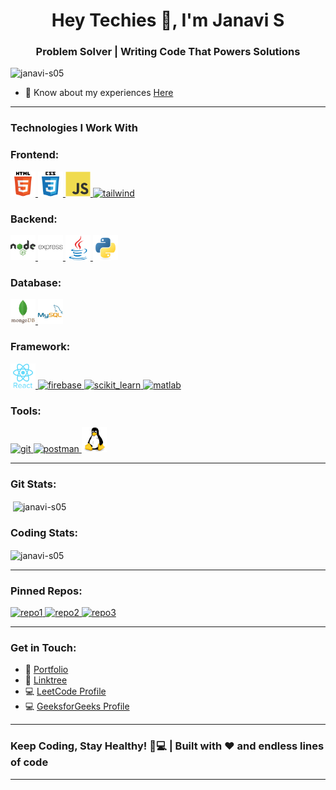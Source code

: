 <h1 align="center">Hey Techies 👋, I'm Janavi S</h1>
<h3 align="center">Problem Solver | Writing Code That Powers Solutions</h3>

<p align="left"> <img src="https://komarev.com/ghpvc/?username=janavi-s05&label=Profile%20views&color=0e75b6&style=flat" alt="janavi-s05" /> </p>

- 📄 Know about my experiences [Here](https://www.overleaf.com/project/666d75d75690e10735768e29)

---

<h3 align="left">Technologies I Work With</h3>

### Frontend:
<p align="left">
  <a href="https://www.w3.org/html/" target="_blank" rel="noreferrer"> 
    <img src="https://raw.githubusercontent.com/devicons/devicon/master/icons/html5/html5-original-wordmark.svg" alt="html5" width="40" height="40"/> 
  </a>
  <a href="https://www.w3schools.com/css/" target="_blank" rel="noreferrer"> 
    <img src="https://raw.githubusercontent.com/devicons/devicon/master/icons/css3/css3-original-wordmark.svg" alt="css3" width="40" height="40"/> 
  </a>
  <a href="https://developer.mozilla.org/en-US/docs/Web/JavaScript" target="_blank" rel="noreferrer"> 
    <img src="https://raw.githubusercontent.com/devicons/devicon/master/icons/javascript/javascript-original.svg" alt="javascript" width="40" height="40"/> 
  </a>
  <a href="https://tailwindcss.com/" target="_blank" rel="noreferrer"> 
    <img src="https://www.vectorlogo.zone/logos/tailwindcss/tailwindcss-icon.svg" alt="tailwind" width="40" height="40"/> 
  </a>
</p>

### Backend:
<p align="left">
  <a href="https://nodejs.org" target="_blank" rel="noreferrer"> 
    <img src="https://raw.githubusercontent.com/devicons/devicon/master/icons/nodejs/nodejs-original-wordmark.svg" alt="nodejs" width="40" height="40"/> 
  </a>
  <a href="https://expressjs.com" target="_blank" rel="noreferrer"> 
    <img src="https://raw.githubusercontent.com/devicons/devicon/master/icons/express/express-original-wordmark.svg" alt="express" width="40" height="40"/> 
  </a>
  <a href="https://www.java.com" target="_blank" rel="noreferrer"> 
    <img src="https://raw.githubusercontent.com/devicons/devicon/master/icons/java/java-original.svg" alt="java" width="40" height="40"/> 
  </a>
  <a href="https://www.python.org" target="_blank" rel="noreferrer"> 
    <img src="https://raw.githubusercontent.com/devicons/devicon/master/icons/python/python-original.svg" alt="python" width="40" height="40"/> 
  </a>
</p>

### Database:
<p align="left">
  <a href="https://www.mongodb.com/" target="_blank" rel="noreferrer"> 
    <img src="https://raw.githubusercontent.com/devicons/devicon/master/icons/mongodb/mongodb-original-wordmark.svg" alt="mongodb" width="40" height="40"/> 
  </a>
  <a href="https://www.mysql.com/" target="_blank" rel="noreferrer"> 
    <img src="https://raw.githubusercontent.com/devicons/devicon/master/icons/mysql/mysql-original-wordmark.svg" alt="mysql" width="40" height="40"/> 
  </a>
</p>

### Framework:
<p align="left">
  <a href="https://reactjs.org/" target="_blank" rel="noreferrer"> 
    <img src="https://raw.githubusercontent.com/devicons/devicon/master/icons/react/react-original-wordmark.svg" alt="react" width="40" height="40"/> 
  </a>
  <a href="https://firebase.google.com/" target="_blank" rel="noreferrer"> 
    <img src="https://www.vectorlogo.zone/logos/firebase/firebase-icon.svg" alt="firebase" width="40" height="40"/> 
  </a>
  <a href="https://scikit-learn.org/" target="_blank" rel="noreferrer"> 
    <img src="https://upload.wikimedia.org/wikipedia/commons/0/05/Scikit_learn_logo_small.svg" alt="scikit_learn" width="40" height="40"/> 
  </a>
  <a href="https://www.mathworks.com/" target="_blank" rel="noreferrer"> 
    <img src="https://upload.wikimedia.org/wikipedia/commons/2/21/Matlab_Logo.png" alt="matlab" width="40" height="40"/> 
  </a>
</p>

### Tools:
<p align="left">
  <a href="https://git-scm.com/" target="_blank" rel="noreferrer"> 
    <img src="https://www.vectorlogo.zone/logos/git-scm/git-scm-icon.svg" alt="git" width="40" height="40"/> 
  </a>
  <a href="https://postman.com" target="_blank" rel="noreferrer"> 
    <img src="https://www.vectorlogo.zone/logos/getpostman/getpostman-icon.svg" alt="postman" width="40" height="40"/> 
  </a>
  <a href="https://www.linux.org/" target="_blank" rel="noreferrer"> 
    <img src="https://raw.githubusercontent.com/devicons/devicon/master/icons/linux/linux-original.svg" alt="linux" width="40" height="40"/> 
  </a>
</p>


---

### Git Stats:
<p>&nbsp;<img align="center" src="https://github-readme-stats.vercel.app/api?username=janavi-s05&show_icons=true&locale=en" alt="janavi-s05" /></p>

### Coding Stats:
<p><img align="center" src="https://github-readme-streak-stats.herokuapp.com/?user=janavi-s05&" alt="janavi-s05" /></p>

---

### Pinned Repos:
<p align="left">
  <a href="https://github.com/janavi-s05/repo1">
    <img src="https://github-readme-stats.vercel.app/api/pin/?username=janavi-s05&repo=repo1" alt="repo1" />
  </a>
  <a href="https://github.com/janavi-s05/repo2">
    <img src="https://github-readme-stats.vercel.app/api/pin/?username=janavi-s05&repo=repo2" alt="repo2" />
  </a>
  <a href="https://github.com/janavi-s05/repo3">
    <img src="https://github-readme-stats.vercel.app/api/pin/?username=janavi-s05&repo=repo3" alt="repo3" />
  </a>
</p>

---

### Get in Touch:
- 📍 [Portfolio](https://your-portfolio-link.com)
- 🔗 [Linktree](https://linktr.ee/janavi_s)
- 💻 [LeetCode Profile](https://leetcode.com/u/janavisivakumar05/)
- 💻 [GeeksforGeeks Profile](https://www.geeksforgeeks.org/user/janavisivakumar05/)

---

### Keep Coding, Stay Healthy! 💚💻 | Built with ❤ and endless lines of code


---
